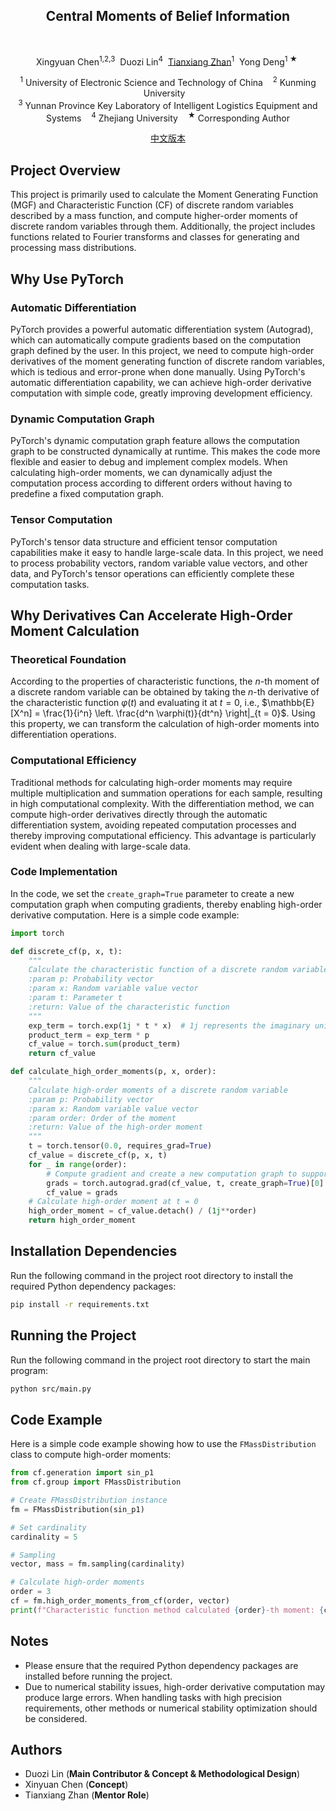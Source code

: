<div align="center">

  <h2>Central Moments of Belief Information</h2>

  <br>
  
  <p>
      Xingyuan Chen<sup>1,2,3</sup>&nbsp;
      Duozi Lin<sup>4</sup>&nbsp;
      <a href="https://ztxtech.github.io/">Tianxiang Zhan</a><sup>1</sup>&nbsp;
      Yong Deng<sup>1 ★</sup>&nbsp;
  </p>
  
  <p>
      <sup>1</sup> University of Electronic Science and Technology of China &nbsp;&nbsp;
      <sup>2</sup> Kunming University &nbsp;&nbsp; <br>
      <sup>3</sup> Yunnan Province Key Laboratory of Intelligent Logistics Equipment and Systems &nbsp;&nbsp; 
      <sup>4</sup> Zhejiang University &nbsp;&nbsp; 
      <sup>★</sup> Corresponding Author <br>
  </p>
  
  <p align="center">
    <a href="./README_zh.md">中文版本</a>
  </p>
  
</div>

## Project Overview

This project is primarily used to calculate the Moment Generating Function (MGF) and Characteristic Function (CF) of discrete random variables described by a mass function, and compute higher-order moments of discrete random variables through them. Additionally, the project includes functions related to Fourier transforms and classes for generating and processing mass distributions.

## Why Use PyTorch

### Automatic Differentiation

PyTorch provides a powerful automatic differentiation system (Autograd), which can automatically compute gradients based on the computation graph defined by the user. In this project, we need to compute high-order derivatives of the moment generating function of discrete random variables, which is tedious and error-prone when done manually. Using PyTorch's automatic differentiation capability, we can achieve high-order derivative computation with simple code, greatly improving development efficiency.

### Dynamic Computation Graph

PyTorch's dynamic computation graph feature allows the computation graph to be constructed dynamically at runtime. This makes the code more flexible and easier to debug and implement complex models. When calculating high-order moments, we can dynamically adjust the computation process according to different orders without having to predefine a fixed computation graph.

### Tensor Computation

PyTorch's tensor data structure and efficient tensor computation capabilities make it easy to handle large-scale data. In this project, we need to process probability vectors, random variable value vectors, and other data, and PyTorch's tensor operations can efficiently complete these computation tasks.

## Why Derivatives Can Accelerate High-Order Moment Calculation

### Theoretical Foundation

According to the properties of characteristic functions, the $n$-th moment of a discrete random variable can be obtained by taking the $n$-th derivative of the characteristic function $\varphi(t)$ and evaluating it at $t = 0$, i.e., $\mathbb{E}[X^n] = \frac{1}{i^n} \left. \frac{d^n \varphi(t)}{dt^n} \right|_{t = 0}$. Using this property, we can transform the calculation of high-order moments into differentiation operations.

### Computational Efficiency

Traditional methods for calculating high-order moments may require multiple multiplication and summation operations for each sample, resulting in high computational complexity. With the differentiation method, we can compute high-order derivatives directly through the automatic differentiation system, avoiding repeated computation processes and thereby improving computational efficiency. This advantage is particularly evident when dealing with large-scale data.

### Code Implementation

In the code, we set the `create_graph=True` parameter to create a new computation graph when computing gradients, thereby enabling high-order derivative computation. Here is a simple code example:

```python
import torch

def discrete_cf(p, x, t):
    """
    Calculate the characteristic function of a discrete random variable
    :param p: Probability vector
    :param x: Random variable value vector
    :param t: Parameter t
    :return: Value of the characteristic function
    """
    exp_term = torch.exp(1j * t * x)  # 1j represents the imaginary unit
    product_term = exp_term * p
    cf_value = torch.sum(product_term)
    return cf_value

def calculate_high_order_moments(p, x, order):
    """
    Calculate high-order moments of a discrete random variable
    :param p: Probability vector
    :param x: Random variable value vector
    :param order: Order of the moment
    :return: Value of the high-order moment
    """
    t = torch.tensor(0.0, requires_grad=True)
    cf_value = discrete_cf(p, x, t)
    for _ in range(order):
        # Compute gradient and create a new computation graph to support high-order derivative computation
        grads = torch.autograd.grad(cf_value, t, create_graph=True)[0]
        cf_value = grads
    # Calculate high-order moment at t = 0
    high_order_moment = cf_value.detach() / (1j**order)
    return high_order_moment
```

## Installation Dependencies

Run the following command in the project root directory to install the required Python dependency packages:

```bash
pip install -r requirements.txt
```

## Running the Project

Run the following command in the project root directory to start the main program:

```bash
python src/main.py
```

## Code Example

Here is a simple code example showing how to use the `FMassDistribution` class to compute high-order moments:

```python
from cf.generation import sin_p1
from cf.group import FMassDistribution

# Create FMassDistribution instance
fm = FMassDistribution(sin_p1)

# Set cardinality
cardinality = 5

# Sampling
vector, mass = fm.sampling(cardinality)

# Calculate high-order moments
order = 3
cf = fm.high_order_moments_from_cf(order, vector)
print(f"Characteristic function method calculated {order}-th moment: {cf}")
```

## Notes

- Please ensure that the required Python dependency packages are installed before running the project.
- Due to numerical stability issues, high-order derivative computation may produce large errors. When handling tasks with high precision requirements, other methods or numerical stability optimization should be considered.

## Authors

- Duozi Lin (**Main Contributor & Concept & Methodological Design**)
- Xinyuan Chen (**Concept**)
- Tianxiang Zhan (**Mentor Role**)
